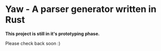 # Yaw - A parser generator written in Rust

<b>This project is still in it's prototyping phase.</b>

Please check back soon :)
